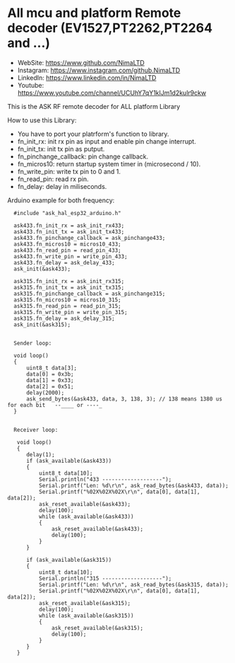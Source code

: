 # All mcu and platform Remote decoder (EV1527,PT2262,PT2264 and ...)

 *	WebSite:    https://www.github.com/NimaLTD
 *	Instagram:  https://www.instagram.com/github.NimaLTD
 *	LinkedIn:   https://www.linkedin.com/in/NimaLTD
 *	Youtube:    https://www.youtube.com/channel/UCUhY7qY1klJm1d2kulr9ckw

This is the ASK RF remote decoder for ALL platform Library  

How to use this Library:
* You have to port your platrform's function to library.
* fn_init_rx: init rx pin as input and enable pin change interrupt.
* fn_init_tx: init tx pin as putput.
* fn_pinchange_callback: pin change callback.
* fn_micros10: return startup system timer in (microsecond / 10).
* fn_write_pin: write tx pin to 0 and 1.
* fn_read_pin: read rx pin.
* fn_delay: delay in miliseconds.

Arduino example for both frequency:
```
  #include "ask_hal_esp32_arduino.h"
  
  ask433.fn_init_rx = ask_init_rx433;
  ask433.fn_init_tx = ask_init_tx433;
  ask433.fn_pinchange_callback = ask_pinchange433;
  ask433.fn_micros10 = micros10_433;
  ask433.fn_read_pin = read_pin_433;
  ask433.fn_write_pin = write_pin_433;
  ask433.fn_delay = ask_delay_433;  
  ask_init(&ask433);

  ask315.fn_init_rx = ask_init_rx315;
  ask315.fn_init_tx = ask_init_tx315;
  ask315.fn_pinchange_callback = ask_pinchange315;
  ask315.fn_micros10 = micros10_315;
  ask315.fn_read_pin = read_pin_315;
  ask315.fn_write_pin = write_pin_315;
  ask315.fn_delay = ask_delay_315;      
  ask_init(&ask315);
 
  
  Sender loop:
  
  void loop()
  {
      uint8_t data[3];
      data[0] = 0x3b;
      data[1] = 0x33;
      data[2] = 0x51;
      delay(2000);   
      ask_send_bytes(&ask433, data, 3, 138, 3); // 138 means 1380 us for each bit   --____ or ----_
  }


  Receiver loop:
   
   void loop()
   {
      delay(1);
      if (ask_available(&ask433))
      {
          uint8_t data[10];
          Serial.println("433 -------------------");
          Serial.printf("Len: %d\r\n", ask_read_bytes(&ask433, data));
          Serial.printf("%02X%02X%02X\r\n", data[0], data[1], data[2]);
          ask_reset_available(&ask433);
          delay(100);
          while (ask_available(&ask433))
          {
              ask_reset_available(&ask433);
              delay(100);
          }
      }
      
      if (ask_available(&ask315))
      {
          uint8_t data[10];
          Serial.println("315 -------------------");
          Serial.printf("Len: %d\r\n", ask_read_bytes(&ask315, data));
          Serial.printf("%02X%02X%02X\r\n", data[0], data[1], data[2]);
          ask_reset_available(&ask315);
          delay(100);
          while (ask_available(&ask315))
          {
              ask_reset_available(&ask315);
              delay(100);
          }
      }
   }     
      
```
